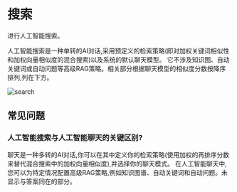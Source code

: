 # 搜索

进行人工智能搜索。

人工智能搜索是一种单转的AI对话,采用预定义的检索策略(即对加权关键词相似性和加权向量相似度的混合搜索)以及系统的默认聊天模型。
它不涉及知识图、自动关键词或自动问题等高级RAG策略。相关部分根据聊天模型的相似度分数按降序排列,列在下方。

![search](/doc/assets/img/ai/search/search.png)

## 常见问题

### 人工智能搜索与人工智能聊天的关键区别?

聊天是一种多转的AI对话,你可以在其中定义你的检索策略(使用加权的再排序分数来替代混合搜索中的加权向量相似度),并选择你的聊天模式。
在人工智能聊天中,您可以为特定情况配置高级RAG策略,例如知识图谱、自动关键词和自动问题。未显示与答案同在的部分。
